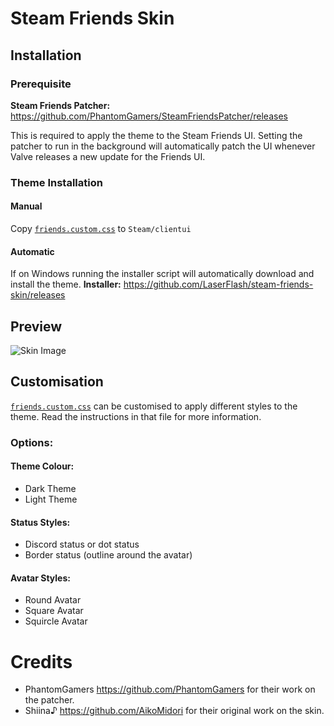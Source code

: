 # Steam Friends Skin

## Installation

### Prerequisite

**Steam Friends Patcher:** <https://github.com/PhantomGamers/SteamFriendsPatcher/releases>

This is required to apply the theme to the Steam Friends UI. Setting the patcher to run in the background will automatically patch the UI whenever Valve releases a new update for the Friends UI.

### Theme Installation

#### Manual

Copy [`friends.custom.css`](https://raw.githubusercontent.com/LaserFlash/steam-friends-skin/master/src/friends.custom.css) to `Steam/clientui`

#### Automatic

If on Windows running the installer script will automatically download and install the theme.
**Installer:** <https://github.com/LaserFlash/steam-friends-skin/releases>

## Preview

![Skin Image](https://laserflash.tk/assets/images/steam.png)

## Customisation

[`friends.custom.css`](https://raw.githubusercontent.com/LaserFlash/steam-friends-skin/master/src/friends.custom.css) can be customised to apply different styles to the theme. Read the instructions in that file for more information.

### Options:
#### Theme Colour:
- Dark Theme 
- Light Theme

#### Status Styles:
- Discord status or dot status
- Border status (outline around the avatar)

#### Avatar Styles:
- Round Avatar
- Square Avatar
- Squircle Avatar

# Credits

- PhantomGamers <https://github.com/PhantomGamers> for their work on the patcher.
- Shiina♪ <https://github.com/AikoMidori> for their original work on the skin.
